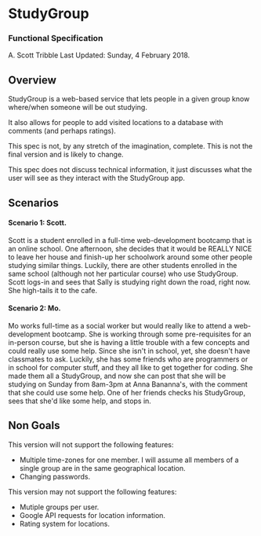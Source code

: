 # StudyGroup
### Functional Specification

A. Scott Tribble
Last Updated: Sunday, 4 February 2018.

## Overview

StudyGroup is a web-based service that lets people in a given group know where/when someone will be out studying.  
    
It also allows for people to add visited locations to a database with comments (and perhaps ratings).

This spec is not, by any stretch of the imagination, complete.  This is not the final version  and is likely to change.

This spec does not discuss technical information, it just discusses what the user will see as they interact with the StudyGroup app.

## Scenarios

#### Scenario 1:  Scott.
Scott is a student enrolled in a full-time web-development bootcamp that is an online school.  One afternoon, she decides that it would be REALLY NICE to leave her house and finish-up her schoolwork around some other people studying similar things.  Luckily, there are other students enrolled in the same school (although not her particular course) who use StudyGroup.  Scott logs-in and sees that Sally is studying right down the road, right now. She high-tails it to the cafe.

#### Scenario 2:  Mo.
Mo works full-time as a social worker but would really like to attend a web-development bootcamp.  She is working through some pre-requisites for an in-person course, but she is having a little trouble with a few concepts and could really use some help.  Since she isn't in school, yet, she doesn't have classmates to ask.  Luckily, she has some friends who are programmers or in school for computer stuff, and they all like to get together for coding.  She made them all a StudyGroup, and now she can post that she will be studying on Sunday from 8am-3pm at Anna Bananna's, with the comment that she could use some help.  One of her friends checks his StudyGroup, sees that she'd like some help, and stops in.


## Non Goals

This version will not support the following features:

  - Multiple time-zones for one member.  I will assume all members of  a single group are in the same geographical location.
  - Changing passwords.

This version may not support the following features:

  - Mutiple groups per user.
  - Google API requests for location information.
  - Rating system for locations.

